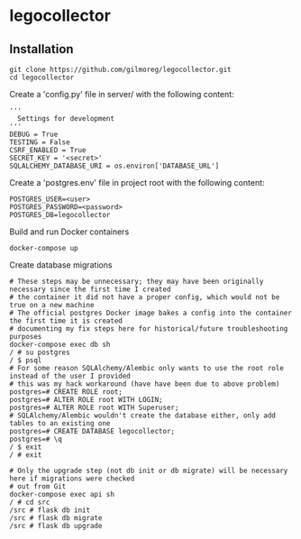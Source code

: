 # legocollector

## Installation
```
git clone https://github.com/gilmoreg/legocollector.git
cd legocollector
```
Create a 'config.py' file in server/ with the following content:
```
'''
  Settings for development
'''
DEBUG = True
TESTING = False
CSRF_ENABLED = True
SECRET_KEY = '<secret>'
SQLALCHEMY_DATABASE_URI = os.environ['DATABASE_URL']
```
Create a 'postgres.env' file in project root with the following content:
```
POSTGRES_USER=<user>
POSTGRES_PASSWORD=<password>
POSTGRES_DB=legocollector
```

Build and run Docker containers
```
docker-compose up
```

Create database migrations
```
# These steps may be unnecessary; they may have been originally necessary since the first time I created 
# the container it did not have a proper config, which would not be true on a new machine
# The official postgres Docker image bakes a config into the container the first time it is created
# documenting my fix steps here for historical/future troubleshooting purposes
docker-compose exec db sh
/ # su postgres
/ $ psql
# For some reason SQLAlchemy/Alembic only wants to use the root role instead of the user I provided
# this was my hack workaround (have have been due to above problem)
postgres=# CREATE ROLE root;
postgres=# ALTER ROLE root WITH LOGIN;
postgres=# ALTER ROLE root WITH Superuser;
# SQLAlchemy/Alembic wouldn't create the database either, only add tables to an existing one
postgres=# CREATE DATABASE legocollector;
postgres=# \q
/ $ exit
/ # exit

# Only the upgrade step (not db init or db migrate) will be necessary here if migrations were checked 
# out from Git
docker-compose exec api sh
/ # cd src
/src # flask db init
/src # flask db migrate
/src # flask db upgrade 
```